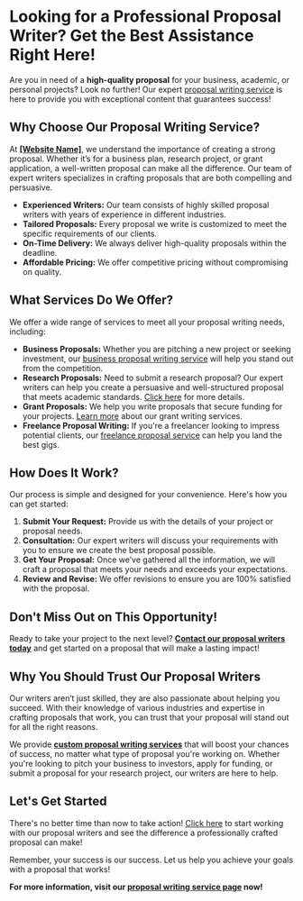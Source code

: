 # Looking for a Professional Proposal Writer? Get the Best Assistance Right Here!

Are you in need of a **high-quality proposal** for your business, academic, or personal projects? Look no further! Our expert [proposal writing service](https://tinyurl.com/topessay?keyword=proposal+writer) is here to provide you with exceptional content that guarantees success!

## Why Choose Our Proposal Writing Service?

At **[[Website Name]](https://tinyurl.com/topessay?keyword=proposal+writer)**, we understand the importance of creating a strong proposal. Whether it’s for a business plan, research project, or grant application, a well-written proposal can make all the difference. Our team of expert writers specializes in crafting proposals that are both compelling and persuasive.

- **Experienced Writers:** Our team consists of highly skilled proposal writers with years of experience in different industries.
- **Tailored Proposals:** Every proposal we write is customized to meet the specific requirements of our clients.
- **On-Time Delivery:** We always deliver high-quality proposals within the deadline.
- **Affordable Pricing:** We offer competitive pricing without compromising on quality.

## What Services Do We Offer?

We offer a wide range of services to meet all your proposal writing needs, including:

- **Business Proposals:** Whether you are pitching a new project or seeking investment, our [business proposal writing service](https://tinyurl.com/topessay?keyword=proposal+writer) will help you stand out from the competition.
- **Research Proposals:** Need to submit a research proposal? Our expert writers can help you create a persuasive and well-structured proposal that meets academic standards. [Click here](https://tinyurl.com/topessay?keyword=proposal+writer) for more details.
- **Grant Proposals:** We help you write proposals that secure funding for your projects. [Learn more](https://tinyurl.com/topessay?keyword=proposal+writer) about our grant writing services.
- **Freelance Proposal Writing:** If you're a freelancer looking to impress potential clients, our [freelance proposal service](https://tinyurl.com/topessay?keyword=proposal+writer) can help you land the best gigs.

## How Does It Work?

Our process is simple and designed for your convenience. Here's how you can get started:

1. **Submit Your Request:** Provide us with the details of your project or proposal needs.
2. **Consultation:** Our expert writers will discuss your requirements with you to ensure we create the best proposal possible.
3. **Get Your Proposal:** Once we’ve gathered all the information, we will craft a proposal that meets your needs and exceeds your expectations.
4. **Review and Revise:** We offer revisions to ensure you are 100% satisfied with the proposal.

## Don't Miss Out on This Opportunity!

Ready to take your project to the next level? **[Contact our proposal writers today](https://tinyurl.com/topessay?keyword=proposal+writer)** and get started on a proposal that will make a lasting impact!

## Why You Should Trust Our Proposal Writers

Our writers aren’t just skilled, they are also passionate about helping you succeed. With their knowledge of various industries and expertise in crafting proposals that work, you can trust that your proposal will stand out for all the right reasons.

We provide **[custom proposal writing services](https://tinyurl.com/topessay?keyword=proposal+writer)** that will boost your chances of success, no matter what type of proposal you're working on. Whether you're looking to pitch your business to investors, apply for funding, or submit a proposal for your research project, our writers are here to help.

## Let's Get Started

There's no better time than now to take action! [Click here](https://tinyurl.com/topessay?keyword=proposal+writer) to start working with our proposal writers and see the difference a professionally crafted proposal can make!

Remember, your success is our success. Let us help you achieve your goals with a proposal that works!

**For more information, visit our [proposal writing service page](https://tinyurl.com/topessay?keyword=proposal+writer) now!**
